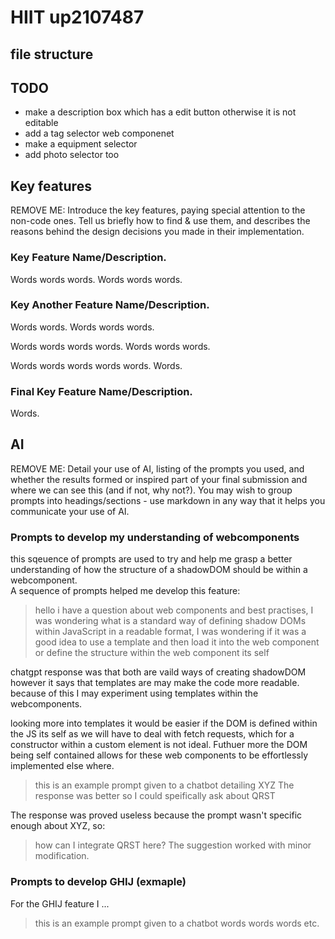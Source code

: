 
# HIIT up2107487

## file structure

## TODO
- make a description box which has a edit button otherwise it is not editable
- add a tag selector web componenet
- make a equipment selector 
- add photo selector too 

## Key features
REMOVE ME: Introduce the key features, paying special attention to the non-code ones.  Tell us briefly how to find & use them, and describes the reasons behind the design decisions you made in their implementation.  

### Key Feature Name/Description.
Words words words.  Words words words.

### Key Another Feature Name/Description.
Words words.  Words words words.

Words words words words.  Words words words.

Words words words words words.  Words.

### Final Key Feature Name/Description.
Words.


## AI
REMOVE ME: Detail your use of AI, listing of the prompts you used, and whether the results formed or inspired part of your final submission and where we can see this (and if not, why not?). You may wish to group prompts into headings/sections - use markdown in any way that it helps you communicate your use of AI. 

### Prompts to develop my understanding of webcomponents
this sqeuence of prompts are used to try and help me grasp a better understanding of how the structure of a shadowDOM should be within a webcomponent.  
A sequence of prompts helped me develop this feature:

> hello i have a question about web components and best practises, I was wondering what is a standard way of defining shadow DOMs within JavaScript in a readable format, I was wondering if it was a good idea to use a template and then load it into the web component or define the structure within the web component its self

chatgpt response was that both are vaild ways of creating shadowDOM however it says that templates are may make the code more readable. because of this I may experiment using templates within the webcomponents. 

looking more into templates it would be easier if the DOM is defined within the JS its self as we will have to deal with fetch requests, which for a constructor within a custom element is not ideal. Futhuer more the DOM being self contained allows for these web components to be effortlessly implemented else where. 


>  this is an example prompt given to a chatbot detailing XYZ
The response was better so I could speifically ask about QRST

The response was proved useless because the prompt wasn't specific enough about XYZ, so:
>  how can I integrate QRST here?
The suggestion worked with minor modification.

### Prompts to develop GHIJ (exmaple)
For the GHIJ feature I ...

>  this is an example prompt given to a chatbot
words words words etc.
